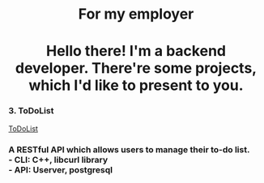 <h1 align="center">For my employer</h1>
<h1 align="center">Hello there! I'm a backend developer. There're some projects, which I'd like to present to you.</h1>

<h3>3. ToDoList</h3>
<a href="https://github.com/ArhanCrane/To_do_List">ToDoList</a>
<h3>A RESTful API which allows users to manage their to-do list.<br>
- CLI: C++, libcurl library<br>
- API: Userver, postgresql</h3>
